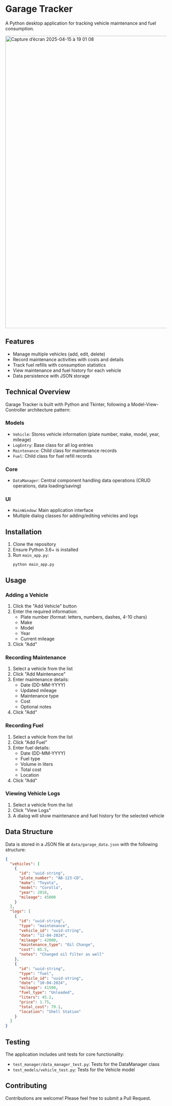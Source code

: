 # Garage Tracker

A Python desktop application for tracking vehicle maintenance and fuel consumption.


<img width="912" alt="Capture d’écran 2025-04-15 à 19 01 08" src="https://github.com/user-attachments/assets/15d6220c-d7ab-4fc2-a23a-2b894b5699bf" />


## Features

- Manage multiple vehicles (add, edit, delete)
- Record maintenance activities with costs and details
- Track fuel refills with consumption statistics
- View maintenance and fuel history for each vehicle
- Data persistence with JSON storage

## Technical Overview

Garage Tracker is built with Python and Tkinter, following a Model-View-Controller architecture pattern:

### Models

- `Vehicle`: Stores vehicle information (plate number, make, model, year, mileage)
- `LogEntry`: Base class for all log entries
- `Maintenance`: Child class for maintenance records
- `Fuel`: Child class for fuel refill records

### Core

- `DataManager`: Central component handling data operations (CRUD operations, data loading/saving)

### UI

- `MainWindow`: Main application interface
- Multiple dialog classes for adding/editing vehicles and logs

## Installation

1. Clone the repository
2. Ensure Python 3.6+ is installed
3. Run `main_app.py`:
   ```
   python main_app.py
   ```

## Usage

### Adding a Vehicle

1. Click the "Add Vehicle" button
2. Enter the required information:
   - Plate number (format: letters, numbers, dashes, 4-10 chars)
   - Make
   - Model
   - Year
   - Current mileage
3. Click "Add"

### Recording Maintenance

1. Select a vehicle from the list
2. Click "Add Maintenance"
3. Enter maintenance details:
   - Date (DD-MM-YYYY)
   - Updated mileage
   - Maintenance type
   - Cost
   - Optional notes
4. Click "Add"

### Recording Fuel

1. Select a vehicle from the list
2. Click "Add Fuel"
3. Enter fuel details:
   - Date (DD-MM-YYYY)
   - Fuel type
   - Volume in liters
   - Total cost
   - Location
4. Click "Add"

### Viewing Vehicle Logs

1. Select a vehicle from the list
2. Click "View Logs"
3. A dialog will show maintenance and fuel history for the selected vehicle

## Data Structure

Data is stored in a JSON file at `data/garage_data.json` with the following structure:

```json
{
  "vehicles": [
    {
      "id": "uuid-string",
      "plate_number": "AB-123-CD",
      "make": "Toyota",
      "model": "Corolla",
      "year": 2018,
      "mileage": 45000
    }
  ],
  "logs": [
    {
      "id": "uuid-string",
      "type": "maintenance",
      "vehicle_id": "uuid-string",
      "date": "12-04-2024",
      "mileage": 42000,
      "maintenance_type": "Oil Change",
      "cost": 85.5,
      "notes": "Changed oil filter as well"
    },
    {
      "id": "uuid-string",
      "type": "fuel",
      "vehicle_id": "uuid-string",
      "date": "10-04-2024",
      "mileage": 41500,
      "fuel_type": "Unleaded",
      "liters": 45.2,
      "price": 1.75,
      "total_cost": 79.1,
      "location": "Shell Station"
    }
  ]
}
```

## Testing

The application includes unit tests for core functionality:
- `test_manager/data_manager_test.py`: Tests for the DataManager class
- `test_models/vehicle_test.py`: Tests for the Vehicle model


## Contributing

Contributions are welcome! Please feel free to submit a Pull Request.
